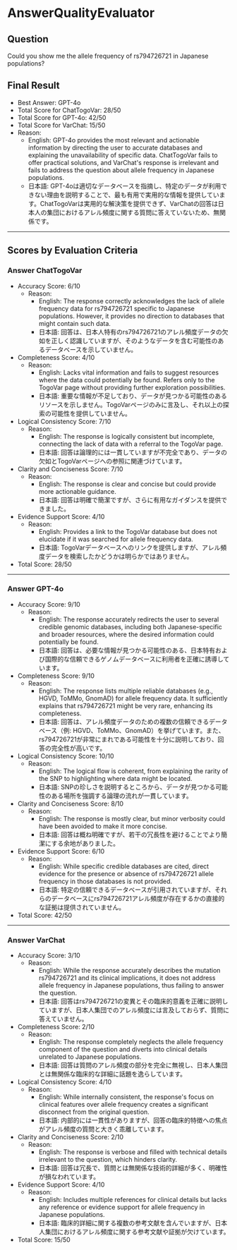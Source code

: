 # AnswerQualityEvaluator

## Question

Could you show me the allele frequency of rs794726721 in Japanese populations?

## Final Result

- Best Answer: GPT-4o
- Total Score for ChatTogoVar: 28/50
- Total Score for GPT-4o: 42/50
- Total Score for VarChat: 15/50
- Reason:
  - English: GPT-4o provides the most relevant and actionable information by directing the user to accurate databases and explaining the unavailability of specific data. ChatTogoVar fails to offer practical solutions, and VarChat's response is irrelevant and fails to address the question about allele frequency in Japanese populations.
  - 日本語: GPT-4oは適切なデータベースを指摘し、特定のデータが利用できない理由を説明することで、最も有用で実用的な情報を提供しています。ChatTogoVarは実用的な解決策を提供できず、VarChatの回答は日本人の集団におけるアレル頻度に関する質問に答えていないため、無関係です。

---

## Scores by Evaluation Criteria

### Answer ChatTogoVar
- Accuracy Score: 6/10
  - Reason: 
    - English: The response correctly acknowledges the lack of allele frequency data for rs794726721 specific to Japanese populations. However, it provides no direction to databases that might contain such data.
    - 日本語: 回答は、日本人特有のrs794726721のアレル頻度データの欠如を正しく認識していますが、そのようなデータを含む可能性のあるデータベースを示していません。
- Completeness Score: 4/10
  - Reason: 
    - English: Lacks vital information and fails to suggest resources where the data could potentially be found. Refers only to the TogoVar page without providing further exploration possibilities.
    - 日本語: 重要な情報が不足しており、データが見つかる可能性のあるリソースを示しません。TogoVarページのみに言及し、それ以上の探索の可能性を提供していません。
- Logical Consistency Score: 7/10
  - Reason: 
    - English: The response is logically consistent but incomplete, connecting the lack of data with a referral to the TogoVar page.
    - 日本語: 回答は論理的には一貫していますが不完全であり、データの欠如とTogoVarページへの参照に関連づけています。
- Clarity and Conciseness Score: 7/10
  - Reason: 
    - English: The response is clear and concise but could provide more actionable guidance.
    - 日本語: 回答は明確で簡潔ですが、さらに有用なガイダンスを提供できました。
- Evidence Support Score: 4/10
  - Reason: 
    - English: Provides a link to the TogoVar database but does not elucidate if it was searched for allele frequency data.
    - 日本語: TogoVarデータベースへのリンクを提供しますが、アレル頻度データを検索したかどうかは明らかではありません。
- Total Score: 28/50

---

### Answer GPT-4o
- Accuracy Score: 9/10
  - Reason: 
    - English: The response accurately redirects the user to several credible genomic databases, including both Japanese-specific and broader resources, where the desired information could potentially be found.
    - 日本語: 回答は、必要な情報が見つかる可能性のある、日本特有および国際的な信頼できるゲノムデータベースに利用者を正確に誘導しています。
- Completeness Score: 9/10
  - Reason: 
    - English: The response lists multiple reliable databases (e.g., HGVD, ToMMo, GnomAD) for allele frequency data. It sufficiently explains that rs794726721 might be very rare, enhancing its completeness.
    - 日本語: 回答は、アレル頻度データのための複数の信頼できるデータベース（例: HGVD、ToMMo、GnomAD）を挙げています。また、rs794726721が非常にまれである可能性を十分に説明しており、回答の完全性が高いです。
- Logical Consistency Score: 10/10
  - Reason: 
    - English: The logical flow is coherent, from explaining the rarity of the SNP to highlighting where data might be located.
    - 日本語: SNPの珍しさを説明するところから、データが見つかる可能性のある場所を強調する論理の流れが一貫しています。
- Clarity and Conciseness Score: 8/10
  - Reason: 
    - English: The response is mostly clear, but minor verbosity could have been avoided to make it more concise.
    - 日本語: 回答は概ね明確ですが、若干の冗長性を避けることでより簡潔にする余地がありました。
- Evidence Support Score: 6/10
  - Reason: 
    - English: While specific credible databases are cited, direct evidence for the presence or absence of rs794726721 allele frequency in those databases is not provided.
    - 日本語: 特定の信頼できるデータベースが引用されていますが、それらのデータベースにrs794726721アレル頻度が存在するかの直接的な証拠は提供されていません。
- Total Score: 42/50

---

### Answer VarChat
- Accuracy Score: 3/10
  - Reason: 
    - English: While the response accurately describes the mutation rs794726721 and its clinical implications, it does not address allele frequency in Japanese populations, thus failing to answer the question.
    - 日本語: 回答はrs794726721の変異とその臨床的意義を正確に説明していますが、日本人集団でのアレル頻度には言及しておらず、質問に答えていません。
- Completeness Score: 2/10
  - Reason: 
    - English: The response completely neglects the allele frequency component of the question and diverts into clinical details unrelated to Japanese populations.
    - 日本語: 回答は質問のアレル頻度の部分を完全に無視し、日本人集団とは無関係な臨床的な詳細に話題を逸らしています。
- Logical Consistency Score: 4/10
  - Reason: 
    - English: While internally consistent, the response's focus on clinical features over allele frequency creates a significant disconnect from the original question.
    - 日本語: 内部的には一貫性がありますが、回答の臨床的特徴への焦点がアレル頻度の質問と大きく乖離しています。
- Clarity and Conciseness Score: 2/10
  - Reason: 
    - English: The response is verbose and filled with technical details irrelevant to the question, which hinders clarity.
    - 日本語: 回答は冗長で、質問とは無関係な技術的詳細が多く、明確性が損なわれています。
- Evidence Support Score: 4/10
  - Reason: 
    - English: Includes multiple references for clinical details but lacks any reference or evidence support for allele frequency in Japanese populations.
    - 日本語: 臨床的詳細に関する複数の参考文献を含んでいますが、日本人集団におけるアレル頻度に関する参考文献や証拠が欠けています。
- Total Score: 15/50